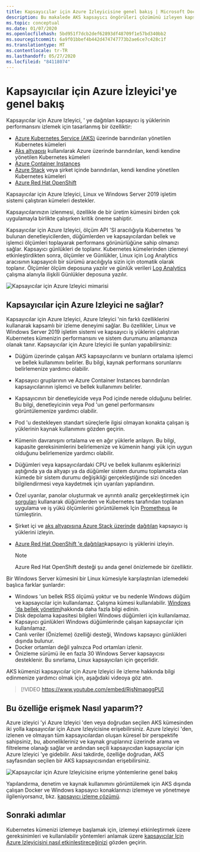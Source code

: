 ```yaml
---
title: Kapsayıcılar için Azure Izleyicisine genel bakış | Microsoft Docs
description: Bu makalede AKS kapsayıcı öngörüleri çözümünü izleyen kapsayıcılar için Azure Izleyici ve AKS kümelerinizin sistem durumunu ve Azure 'daki Container Instances izleyerek sunduğu değer açıklanmaktadır.
ms.topic: conceptual
ms.date: 01/07/2020
ms.openlocfilehash: 5bd951f7dcb2def62893df48709f1e57bd340bb2
ms.sourcegitcommit: 6a9f01bbef4b442d474747773b2ae6ce7c428c1f
ms.translationtype: MT
ms.contentlocale: tr-TR
ms.lasthandoff: 05/27/2020
ms.locfileid: "84118074"
---
```

# <a name="azure-monitor-for-containers-overview"></a>Kapsayıcılar için Azure İzleyici'ye genel bakış

Kapsayıcılar için Azure Izleyici, ' ye dağıtılan kapsayıcı iş yüklerinin performansını izlemek için tasarlanmış bir özelliktir:

- [Azure Kubernetes Service (AKS)](../../aks/intro-kubernetes.md) üzerinde barındırılan yönetilen Kubernetes kümeleri
- [Aks altyapısı](https://github.com/Azure/aks-engine) kullanılarak Azure üzerinde barındırılan, kendi kendine yönetilen Kubernetes kümeleri
- [Azure Container Instances](../../container-instances/container-instances-overview.md)
- [Azure Stack](https://docs.microsoft.com/azure-stack/user/azure-stack-kubernetes-aks-engine-overview?view=azs-1910) veya şirket içinde barındırılan, kendi kendine yönetilen Kubernetes kümeleri
- [Azure Red Hat OpenShift](../../openshift/intro-openshift.md)

Kapsayıcılar için Azure Izleyici, Linux ve Windows Server 2019 işletim sistemi çalıştıran kümeleri destekler. 

Kapsayıcılarınızın izlenmesi, özellikle de bir üretim kümesini birden çok uygulamayla birlikte çalışırken kritik öneme sahiptir.

Kapsayıcılar için Azure Izleyici, ölçüm API 'SI aracılığıyla Kubernetes 'te bulunan denetleyicilerden, düğümlerden ve kapsayıcılardan bellek ve işlemci ölçümleri toplayarak performans görünürlüğüne sahip olmanızı sağlar. Kapsayıcı günlükleri de toplanır.  Kubernetes kümelerinden izlemeyi etkinleştirdikten sonra, ölçümler ve Günlükler, Linux için Log Analytics aracısının kapsayıcılı bir sürümü aracılığıyla sizin için otomatik olarak toplanır. Ölçümler ölçüm deposuna yazılır ve günlük verileri [Log Analytics](../log-query/log-query-overview.md) çalışma alanıyla ilişkili Günlükler deposuna yazılır. 

![Kapsayıcılar için Azure Izleyici mimarisi](./media/container-insights-overview/azmon-containers-architecture-01.png)
 
## <a name="what-does-azure-monitor-for-containers-provide"></a>Kapsayıcılar için Azure Izleyici ne sağlar?

Kapsayıcılar için Azure Izleyici, Azure Izleyici 'nin farklı özelliklerini kullanarak kapsamlı bir izleme deneyimi sağlar. Bu özellikler, Linux ve Windows Server 2019 işletim sistemi ve kapsayıcı iş yüklerini çalıştıran Kubernetes kümenizin performansını ve sistem durumunu anlamanıza olanak tanır. Kapsayıcılar için Azure Izleyici ile şunları yapabilirsiniz:

* Düğüm üzerinde çalışan AKS kapsayıcılarını ve bunların ortalama işlemci ve bellek kullanımını belirler. Bu bilgi, kaynak performans sorunlarını belirlemenize yardımcı olabilir.
* Kapsayıcı gruplarının ve Azure Container Instances barındırılan kapsayıcılarının işlemci ve bellek kullanımını belirler.  
* Kapsayıcının bir denetleyicide veya Pod içinde nerede olduğunu belirler. Bu bilgi, denetleyicinin veya Pod 'un genel performansını görüntülemenize yardımcı olabilir. 
* Pod 'u destekleyen standart süreçlerle ilgisi olmayan konakta çalışan iş yüklerinin kaynak kullanımını gözden geçirin.
* Kümenin davranışını ortalama ve en ağır yüklerle anlayın. Bu bilgi, kapasite gereksinimlerini belirlemenize ve kümenin hangi yük için uygun olduğunu belirlemenize yardımcı olabilir. 
* Düğümleri veya kapsayıcılardaki CPU ve bellek kullanımı eşiklerinizi aştığında ya da altyapı ya da düğümler sistem durumu toplamakta olan kümede bir sistem durumu değişikliği gerçekleştiğinde sizi önceden bilgilendirmesi veya kaydetmek için uyarıları yapılandırın.
* Özel uyarılar, panolar oluşturmak ve ayrıntılı analiz gerçekleştirmek için [sorguları](container-insights-log-search.md) kullanarak düğümlerden ve Kubernetes tarafından toplanan uygulama ve iş yükü ölçümlerini görüntülemek Için [Prometheus](https://prometheus.io/docs/introduction/overview/) ile tümleştirin.
* Şirket içi ve [aks altyapısına Azure Stack üzerinde](https://docs.microsoft.com/azure-stack/user/azure-stack-kubernetes-aks-engine-overview?view=azs-1908) [dağıtılan](https://github.com/Azure/aks-engine) kapsayıcı iş yüklerini izleyin.
* [Azure Red Hat OpenShift 'e dağıtılan](../../openshift/intro-openshift.md)kapsayıcı iş yüklerini izleyin.

    >[!NOTE]
    >Azure Red Hat OpenShift desteği şu anda genel önizlemede bir özelliktir.
    >

Bir Windows Server kümesini bir Linux kümesiyle karşılaştırılan izlemedeki başlıca farklar şunlardır:

- Windows 'un bellek RSS ölçümü yoktur ve bu nedenle Windows düğüm ve kapsayıcılar için kullanılamaz. Çalışma kümesi kullanılabilir. [Windows 'da bellek yönetimi](https://docs.microsoft.com/windows/win32/memory/working-set)hakkında daha fazla bilgi edinin.
- Disk depolama kapasitesi bilgileri Windows düğümleri için kullanılamaz.
- Kapsayıcı günlükleri Windows düğümlerinde çalışan kapsayıcılar için kullanılamaz.
- Canlı veriler (Önizleme) özelliği desteği, Windows kapsayıcı günlükleri dışında bulunur.
- Docker ortamları değil yalnızca Pod ortamları izlenir.
- Önizleme sürümü ile en fazla 30 Windows Server kapsayıcısı desteklenir. Bu sınırlama, Linux kapsayıcıları için geçerlidir. 

AKS kümenizi kapsayıcılar için Azure Izleyici ile izleme hakkında bilgi edinmenize yardımcı olmak için, aşağıdaki videoya göz atın.

> [!VIDEO https://www.youtube.com/embed/RjsNmapggPU]

## <a name="how-do-i-access-this-feature"></a>Bu özelliğe erişmek Nasıl yaparım??

Azure izleyici 'yi Azure Izleyici 'den veya doğrudan seçilen AKS kümesinden iki yolla kapsayıcılar için Azure Izleyicisine erişebilirsiniz. Azure Izleyici 'den, izlenen ve olmayan tüm kapsayıcılardan oluşan küresel bir perspektife sahipsiniz, bu, abonelikleriniz ve kaynak gruplarınız üzerinde arama ve filtreleme olanağı sağlar ve ardından seçili kapsayıcıdan kapsayıcılar için Azure Izleyici 'ye gidebilir.  Aksi takdirde, özelliğe doğrudan, AKS sayfasından seçilen bir AKS kapsayıcısından erişebilirsiniz.  

![Kapsayıcılar için Azure Izleyicisine erişme yöntemlerine genel bakış](./media/container-insights-overview/azmon-containers-experience.png)

Yapılandırma, denetim ve kaynak kullanımını görüntülemek için AKS dışında çalışan Docker ve Windows kapsayıcı konaklarınızı izlemeye ve yönetmeye ilgileniyorsanız, bkz. [kapsayıcı izleme çözümü](../../azure-monitor/insights/containers.md).

## <a name="next-steps"></a>Sonraki adımlar

Kubernetes kümenizi izlemeye başlamak için, izlemeyi etkinleştirmek üzere gereksinimleri ve kullanılabilir yöntemleri anlamak üzere [kapsayıcılar Için Azure Izleyicisini nasıl etkinleştireceğinizi](container-insights-onboard.md) gözden geçirin. 
